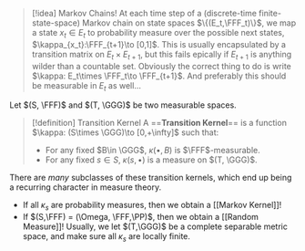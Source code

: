 >[!idea] Markov Chains!
>At each time step of a (discrete-time finite-state-space) Markov chain on state spaces $\{(E_t,\FFF_t)\}$, we map a state $x_t\in E_t$ to probability measure over the possible next states, $\kappa_{x_t}:\FFF_{t+1}\to [0,1]$. This is usually encapsulated by a transition matrix on $E_t\times E_{t+1}$, but this fails epically if $E_{t+1}$ is anything wilder than a countable set. Obviously the correct thing to do is write $\kappa: E_t\times \FFF_t\to \FFF_{t+1}$. And preferably this should be measurable in $E_t$ as well...

Let $(S, \FFF)$ and $(T, \GGG)$ be two measurable spaces.

>[!definition] Transition Kernel
> A ==**Transition Kernel**== is a function $\kappa: (S\times \GGG)\to [0,+\infty]$ such that:
> - For any fixed $B\in \GGG$, $\kappa(\bullet, B)$ is $\FFF$-measurable.
> - For any fixed $s\in S$, $\kappa(s, \bullet)$ is a measure on $(T, \GGG)$.

There are *many* subclasses of these transition kernels, which end up being a recurring character in measure theory.
- If all $\kappa_s$ are probability measures, then we obtain a [[Markov Kernel]]!
- If $(S,\FFF) = (\Omega, \FFF,\PP)$, then we obtain a [[Random Measure]]! Usually, we let $(T,\GGG)$ be a complete separable metric space, and make sure all $\kappa_s$ are locally finite.